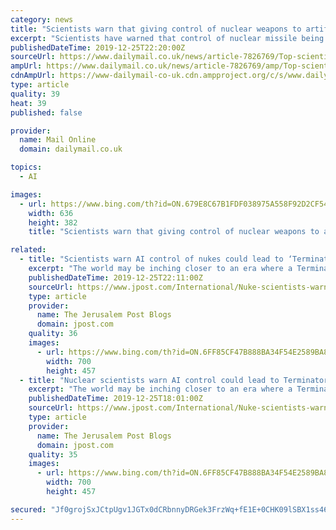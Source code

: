 ```yaml
---
category: news
title: "Scientists warn that giving control of nuclear weapons to artificial intelligence could lead to nuclear war"
excerpt: "Scientists have warned that control of nuclear missile being handed to artificial intelligence could lead to a 'Terminator-style' apocalyptic war. Top nuclear scientists have warned that the technology could turn on humans like in the famed Arnold Schwarzenegger 'Terminator' films. A report by experts at Cornell University warns that an ..."
publishedDateTime: 2019-12-25T22:20:00Z
sourceUrl: https://www.dailymail.co.uk/news/article-7826769/Top-scientists-warn-AI-nuclear-missiles-bring-Terminator-style-apocalypse.html
ampUrl: https://www.dailymail.co.uk/news/article-7826769/amp/Top-scientists-warn-AI-nuclear-missiles-bring-Terminator-style-apocalypse.html
cdnAmpUrl: https://www-dailymail-co-uk.cdn.ampproject.org/c/s/www.dailymail.co.uk/news/article-7826769/amp/Top-scientists-warn-AI-nuclear-missiles-bring-Terminator-style-apocalypse.html
type: article
quality: 39
heat: 39
published: false

provider:
  name: Mail Online
  domain: dailymail.co.uk

topics:
  - AI

images:
  - url: https://www.bing.com/th?id=ON.679E8C67B1FDF038975A558F92D2CF54
    width: 636
    height: 382
    title: "Scientists warn that giving control of nuclear weapons to artificial intelligence could lead to nuclear war"

related:
  - title: "Scientists warn AI control of nukes could lead to ‘Terminator-style’ war"
    excerpt: "The world may be inching closer to an era where a Terminator-style apocalyptic nuclear war could be possible due to yielding control over nuclear weapons to artificial intelligence (AI), according to publications by nuclear scientists and defense experts. While numerous AI experts have told the Jerusalem Post over the years that people worried ..."
    publishedDateTime: 2019-12-25T22:11:00Z
    sourceUrl: https://www.jpost.com/International/Nuke-scientists-warn-AI-control-could-lead-to-Terminator-style-nuke-war-612123
    type: article
    provider:
      name: The Jerusalem Post Blogs
      domain: jpost.com
    quality: 36
    images:
      - url: https://www.bing.com/th?id=ON.6FF85CF47B888BA34F54E2589BA8F424
        width: 700
        height: 457
  - title: "Nuclear scientists warn AI control could lead to Terminator style nuke war"
    excerpt: "The world may be inching closer to an era where a Terminator-style apocalyptic nuclear war could be possible due to yielding control over nuclear weapons to artificial intelligence (AI), according to publications by nuclear scientists and defense experts. While numerous AI experts have told the Jerusalem Post over the years that people worried ..."
    publishedDateTime: 2019-12-25T18:01:00Z
    sourceUrl: https://www.jpost.com/International/Nuke-scientists-warn-AI-control-could-lead-to-Terminator-style-nuke-war-612123
    type: article
    provider:
      name: The Jerusalem Post Blogs
      domain: jpost.com
    quality: 35
    images:
      - url: https://www.bing.com/th?id=ON.6FF85CF47B888BA34F54E2589BA8F424
        width: 700
        height: 457

secured: "Jf0grojSxJCtpUgv1JGTx0dCRbnnyDRGek3FrzWq+fE1E+0CHK09lSBX1ss46YrDrBsJ6KP8Y2fS7DaXf/2bjZSYEpXl1n8DCchIJxBbmWwtB2UKJH/YUtt4iJGZxjy7FwX49cZ+3g3zJRJtT3cq91t16qwUf5Jnwka0+l7USTkvsEZPm3lk0oPh826gM2EC99Fyw1KXqrVl7KObsVfA0Xnx3W+gZKE5Wa4Wje5M8l/DgMeH2Y4QZXk5vg9Ro9PT5OS9nrImPAJGYcQEoedEfA==;EPrXOSeZny6HkBdjhgAdmg=="
---
```


